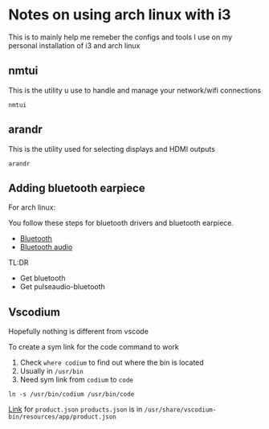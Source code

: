 # Notes on using arch linux with i3  
This is to mainly help me remeber the configs and tools I use on my personal installation of i3 and arch linux  

## nmtui
This is the utility u use to handle and manage your network/wifi connections
```
nmtui
```

## arandr
This is the utility used for selecting displays and HDMI outputs
```
arandr
```

## Adding bluetooth earpiece

For arch linux:

You follow these steps for bluetooth drivers and bluetooth earpiece.  
- [Bluetooth](https://wiki.archlinux.org/index.php/bluetooth)
- [Bluetooth audio](https://wiki.archlinux.org/index.php/bluetooth_headset)

TL:DR
- Get bluetooth
- Get pulseaudio-bluetooth

## Vscodium
Hopefully nothing is different from vscode

To create a sym link for the code command to work
1. Check `where codium` to find out where the bin is located
2. Usually in `/usr/bin`
3. Need sym link from `codium` to `code`
```
ln -s /usr/bin/codium /usr/bin/code
```

[Link](https://github.com/VSCodium/vscodium/blob/master/DOCS.md#extensions-marketplace) for `product.json`
`products.json` is in `/usr/share/vscodium-bin/resources/app/product.json`
